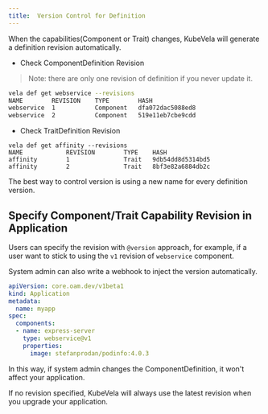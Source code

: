 ```yaml
---
title:  Version Control for Definition
---
```


When the capabilities(Component or Trait) changes, KubeVela will generate a definition revision automatically.

* Check ComponentDefinition Revision

> Note: there are only one revision of definition if you never update it.

```bash
vela def get webservice --revisions
NAME      	REVISION	TYPE     	HASH            
webservice	1       	Component	dfa072dac5088ed8
webservice	2       	Component	519e11eb7cbe9cdd
```

* Check TraitDefinition Revision

```shell
vela def get affinity --revisions  
NAME            REVISION        TYPE    HASH            
affinity        1               Trait   9db54dd8d5314bd5
affinity        2               Trait   8bf3e82a6884db2c
```

The best way to control version is using a new name for every definition version.

## Specify Component/Trait Capability Revision in Application

Users can specify the revision with `@version` approach, for example, if a user want to stick to using the `v1` revision of `webservice` component.

System admin can also write a webhook to inject the version automatically.

```yaml
apiVersion: core.oam.dev/v1beta1
kind: Application
metadata:
  name: myapp
spec:
  components:
  - name: express-server
    type: webservice@v1
    properties:
      image: stefanprodan/podinfo:4.0.3
```

In this way, if system admin changes the ComponentDefinition, it won't affect your application.

If no revision specified, KubeVela will always use the latest revision when you upgrade your application.
